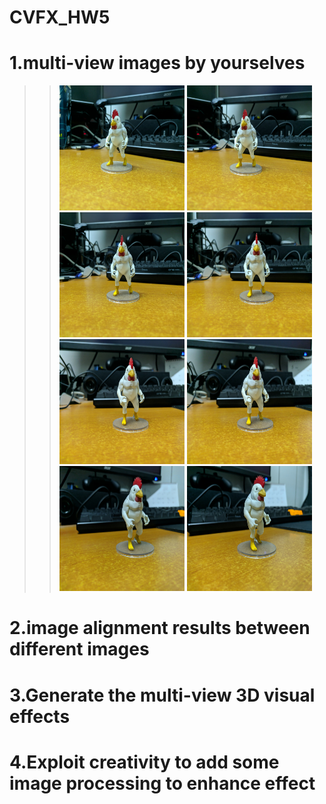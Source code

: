 # CVFX_HW5
  # 1.multi-view images by yourselves
  >> <img width="200" height="200" src="G1.jpg"/>  <img width="200" height="200" src="G2.jpg"/>        
  >> <img width="200" height="200" src="G3.jpg"/>  <img width="200" height="200" src="G4.jpg"/>
  >> <img width="200" height="200" src="G5.jpg"/>  <img width="200" height="200" src="G6.jpg"/>        
  >> <img width="200" height="200" src="G7.jpg"/>  <img width="200" height="200" src="G8.jpg"/>  
  
  # 2.image alignment results between different images



  # 3.Generate the multi-view 3D visual effects



  # 4.Exploit creativity to add some image processing to enhance effect 
